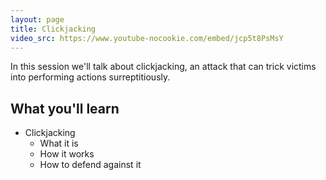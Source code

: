 ```yaml
---
layout: page
title: Clickjacking
video_src: https://www.youtube-nocookie.com/embed/jcp5t8PsMsY
---
```


In this session we'll talk about clickjacking, an attack that can trick victims into performing actions surreptitiously.

What you'll learn
-----------------

- Clickjacking
	- What it is
	- How it works
	- How to defend against it
